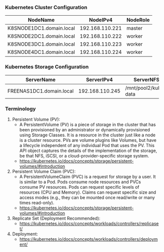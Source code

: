 ﻿### Kubernetes Cluster Configuration
| NodeName | NodeIPv4 | NodeRole |
|----------|----------|----------|
| K8SNODE1DC1.domain.local | 192.168.110.221 | master |
| K8SNODE2DC1.domain.local | 192.168.110.222 | worker |
| K8SNODE3DC1.domain.local | 192.168.110.223 | worker |
| K8SNODE4DC1.domain.local | 192.168.110.224 | worker |

### Kubernetes Storage Configuration
| ServerName | ServerIPv4 | ServerNFSShare |
|-----------|------------|----------------|
| FREENAS1DC1.domain.local | 192.168.110.245 | /mnt/pool2/kubernetes-data |

### Terminology
1. Persistent Volume (PV):
    - A PersistentVolume (PV) is a piece of storage in the cluster that has been provisioned by an administrator or dynamically provisioned using Storage Classes. It is a resource in the cluster just like a node is a cluster resource. PVs are volume plugins like Volumes, but have a lifecycle independent of any individual Pod that uses the PV. This API object captures the details of the implementation of the storage, be that NFS, iSCSI, or a cloud-provider-specific storage system.
    - https://kubernetes.io/docs/concepts/storage/persistent-volumes/#introduction
2. Persistent Volume Claim (PVC):
    - A PersistentVolumeClaim (PVC) is a request for storage by a user. It is similar to a Pod. Pods consume node resources and PVCs consume PV resources. Pods can request specific levels of resources (CPU and Memory). Claims can request specific size and access modes (e.g., they can be mounted once read/write or many times read-only).
    - https://kubernetes.io/docs/concepts/storage/persistent-volumes/#introduction
3. Replicate Set (Deployment Recommended):
    - https://kubernetes.io/docs/concepts/workloads/controllers/replicaset/
4. Deployment:
    - https://kubernetes.io/docs/concepts/workloads/controllers/deployment/
